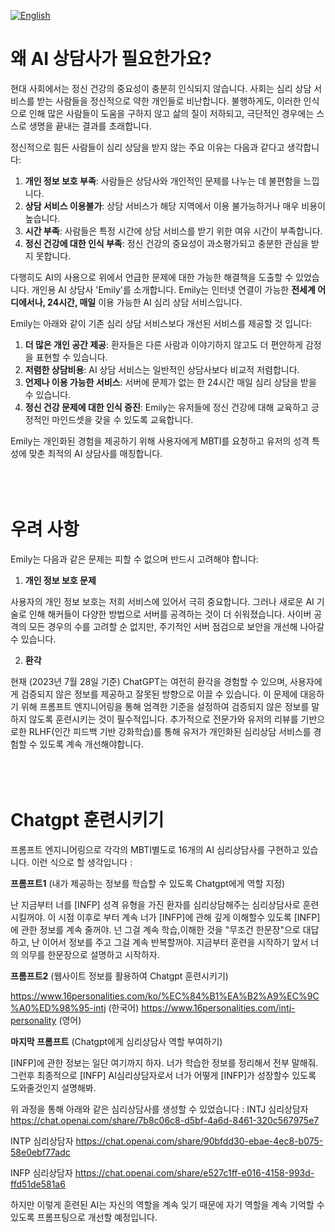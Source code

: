 [![English](https://img.shields.io/badge/lang-English-blue.svg)](https://github.com/juho-creator/AI_Counselor/blob/main/README.md)

# 왜 AI 상담사가 필요한가요?
현대 사회에서는 정신 건강의 중요성이 충분히 인식되지 않습니다. 사회는 심리 상담 서비스를 받는 사람들을 정신적으로 약한 개인들로 비난합니다.
불행하게도, 이러한 인식으로 인해 많은 사람들이 도움을 구하지 않고 삶의 질이 저하되고, 극단적인 경우에는 스스로 생명을 끝내는 결과를 초래합니다.

정신적으로 힘든 사람들이 심리 상담을 받지 않는 주요 이유는 다음과 같다고 생각합니다:
1. **개인 정보 보호 부족**: 사람들은 상담사와 개인적인 문제를 나누는 데 불편함을 느낍니다.
2. **상담 서비스 이용불가**: 상담 서비스가 해당 지역에서 이용 불가능하거나 매우 비용이 높습니다.
3. **시간 부족**: 사람들은 특정 시간에 상담 서비스를 받기 위한 여유 시간이 부족합니다.
4. **정신 건강에 대한 인식 부족**: 정신 건강의 중요성이 과소평가되고 충분한 관심을 받지 못합니다.

다행히도 AI의 사용으로 위에서 언급한 문제에 대한 가능한 해결책을 도출할 수 있었습니다.
개인용 AI 상담사 'Emily'를 소개합니다.
Emily는 인터넷 연결이 가능한 **전세계 어디에서나, 24시간, 매일** 이용 가능한 AI 심리 상담 서비스입니다.

Emily는 아래와 같이 기존 심리 상담 서비스보다 개선된 서비스를 제공할 것 입니다:
1. **더 많은 개인 공간 제공**: 환자들은 다른 사람과 이야기하지 않고도 더 편안하게 감정을 표현할 수 있습니다.
2. **저렴한 상담비용**: AI 상담 서비스는 일반적인 상담사보다 비교적 저렴합니다.
3. **언제나 이용 가능한 서비스**: 서버에 문제가 없는 한 24시간 매일 심리 상담을 받을 수 있습니다.
4. **정신 건강 문제에 대한 인식 증진**: Emily는 유저들에 정신 건강에 대해 교육하고 긍정적인 마인드셋을 갖을 수 있도록 교육합니다.


Emily는 개인화된 경험을 제공하기 위해 사용자에게 MBTI를 요청하고 유저의 성격 특성에 맞춘 최적의 AI 상담사를 매칭합니다.
</br></br></br></br>



# 우려 사항

Emily는 다음과 같은 문제는 피할 수 없으며 반드시 고려해야 합니다:

1. **개인 정보 보호 문제**

사용자의 개인 정보 보호는 저희 서비스에 있어서 극히 중요합니다. 그러나 새로운 AI 기술로 인해 해커들이 다양한 방법으로 서버를 공격하는 것이 더 쉬워졌습니다.
사이버 공격의 모든 경우의 수를 고려할 순 없지만, 주기적인 서버 점검으로 보안을 개선해 나아갈 수 있습니다.

2. **환각**

현재 (2023년 7월 28일 기준) ChatGPT는 여전히 환각을 경험할 수 있으며, 사용자에게 검증되지 않은 정보를 제공하고 잘못된 방향으로 이끌 수 있습니다.
이 문제에 대응하기 위해 프롬프트 엔지니어링을 통해 엄격한 기준을 설정하여 검증되지 않은 정보를 말하지 않도록 훈련시키는 것이 필수적입니다.
추가적으로 전문가와 유저의 리뷰를 기반으로한 RLHF(인간 피드백 기반 강화학습)를 통해 유저가 개인화된 심리상담 서비스를 경험할 수 있도록 계속 개선해야합니다.
</br></br></br></br>

# Chatgpt 훈련시키기
프롬프트 엔지니어링으로 각각의 MBTI별도로 16개의 AI 심리상담사를 구현하고 있습니다. 이런 식으로 할 생각입니다 :

**프롬프트1** (내가 제공하는 정보를 학습할 수 있도록 Chatgpt에게 역할 지정)

난 지금부터 너를 [INFP] 성격 유형을 가진 환자를  심리상담해주는 심리상담사로 훈련시킬꺼야. 이 시점 이후로 부터 계속 너가 [INFP]에 관해 깊게 이해할수 있도록 [INFP]에 관한 정보를 계속 줄꺼야. 넌 그걸 계속 학습,이해한 것을 "무조건 한문장"으로 대답하고, 난 이어서 정보를 주고 그걸 계속 반복할꺼야. 지금부터 훈련을 시작하기 앞서 너의 의무를 한문장으로 설명하고 시작하자.



**프롬프트2**  (웹사이트 정보를 활용하여 Chatgpt 훈련시키기)

https://www.16personalities.com/ko/%EC%84%B1%EA%B2%A9%EC%9C%A0%ED%98%95-intj (한국어)
https://www.16personalities.com/intj-personality (영어)


**마지막 프롬프트** (Chatgpt에게 심리상담사 역할 부여하기) 

[INFP]에 관한 정보는 일단 여기까지 하자.  너가 학습한 정보를 정리해서 전부 말해줘. 그런후 최종적으로 [INFP] AI심리상담자로서 너가 어떻게 [INFP]가 성장할수 있도록 도와줄것인지 설명해봐.


위 과정을 통해 아래와 같은 심리상담사를 생성할 수 있었습니다 :
INTJ 심리상담자
https://chat.openai.com/share/7b8c06c8-d5bf-4a6d-8461-320c567975e7
   
INTP 심리상담자
https://chat.openai.com/share/90bfdd30-ebae-4ec8-b075-58e0ebf77adc


INFP 심리상담자
https://chat.openai.com/share/e527c1ff-e016-4158-993d-ffd51de581a6

하지만 이렇게 훈련된 AI는 자신의 역할을 계속 잊기 때문에
자기 역할을 계속 기억할 수 있도록 프롬프팅으로 개선할 예정입니다.
